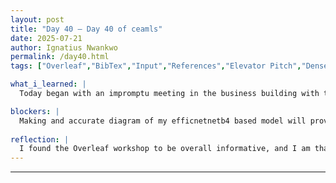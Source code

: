 ```yaml
---
layout: post
title: "Day 40 – Day 40 of ceamls"
date: 2025-07-21
author: Ignatius Nwankwo
permalink: /day40.html
tags: ["Overleaf","BibTex","Input","References","Elevator Pitch","DenseNet"]

what_i_learned: |  
  Today began with an impromptu meeting in the business building with the entire SAIRI 2025 cohort. We were instructed on the order of the events for the remaining two weeks of the program, how to prepare our elevator pitch, and were informed to attend the end of the program recreational event to receive information about our final checks. We then proceeded with an overleaf tutorial. Prior to this week, my labmates and I struggled to utilize overleaf for our research paper due to the paywall that restricted more than 2 users to be making edits to the paper simultaneously, but it seems like the program paid for the lisence for each group, as well as pre-prepared templates for each project groups. We were then instructed how to make edits to the title of the paper, authors, as well as structuring the paper into seperate files to maintain an organized workflow. We also learned how to embed seperate files into the main paper, such as the .bib file, which contained bibtex for each of our references. After break, I mostly read up on EfficientNet once more to fill in any gaps in my understanding so as to write a more robust analysis. 

blockers: |
  Making and accurate diagram of my efficnetnetb4 based model will prove to be incredibly difficult due to how overhwhelmingly huge and intricate architecture of b4 is, even without my head model included. Normally I'd use a function that would output of the diagram but usually the diagram would be too long to fit into a research paper and im having issues importing the depenendcies that allow that function to run in the first place. I had to research numerous research papers that utilized b4 and prepared diagrams for their custom models to as reference. From my research, I now know that EfficientNet architectures are mostly made up of MBConv layers (mobile inverted bottleneck convolution), that expand and contract channels, hence the inverted bottleneck appearance. I also had difficulties saving my model into a file. Adam_run_22_model.h5 couldn't be created or overwritten on my computer because I did not have permission to save into the C:\ file path, so I had to create a new file path to save my model, which worked, and that felt very rewarding.
  
reflection: |
  I found the Overleaf workshop to be overall informative, and I am thankful to the SAIRI program for allowing us to access Overleaf for free, as it will enable us to expedite the process of completing the research paper. Before lunch, my labmates and I discussed how we will prepare our elevator pitch and so far we have come up with some pretty interesting ideas. Before the end of last week I tested one of my labmate's DenseNet models that contained suspicious results, and when I returned to the lab in the afternoon, I noticed that I obtained similar results. The confusion matrix was too perfect, and suggests overfitting. I decided to retrain the model on the new dataset and update the splitfolders ratio from (.75[train], 0.10[test], 0.15[val]) to (.8[train], 0.15[test], 0.05[val]). Additionally, As I took the time to view the week 8 presentations of the last two groups I hadn't checked, which were group 2 and 3, group 2 in particular intrigued me as they were utilizing some very complex programs, coding languages and architectures, like R, Mathlab and SPSS, the last of which I didn't even know of. In order to adjust to long work hours, I came up with techniques to help improve my focus and work ethic, such as setting daily goals, breaking down problems into smaller chunks and tackling them individually, and pacing myself so I don't get overwhelmed. This allows me to be more productive with my time, which I feel was a problem earlier. I also noticed that I tend to zone out alot and get distracted easily, and end up missing vital information shared. Something that helps me is to type as the person I'm listening to is speaking which helps keep me focused.
---
```

---
